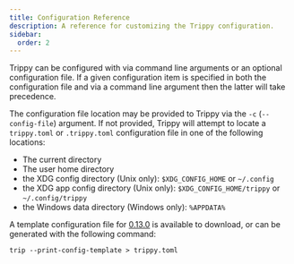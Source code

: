 ```yaml
---
title: Configuration Reference
description: A reference for customizing the Trippy configuration.
sidebar:
  order: 2
---
```


Trippy can be configured with via command line arguments or an optional configuration file. If a given configuration
item is specified in both the configuration file and via a command line argument then the latter will take precedence.

The configuration file location may be provided to Trippy via the `-c` (`--config-file`) argument. If not provided,
Trippy will attempt to locate a `trippy.toml` or `.trippy.toml` configuration file in one of the following locations:

- The current directory
- The user home directory
- the XDG config directory (Unix only): `$XDG_CONFIG_HOME` or `~/.config`
- the XDG app config directory (Unix only): `$XDG_CONFIG_HOME/trippy` or `~/.config/trippy`
- the Windows data directory (Windows only): `%APPDATA%`

A template configuration file
for [0.13.0](https://github.com/fujiapple852/trippy/blob/0.13.0/trippy-config-sample.toml) is available to
download, or can be generated with the following command:

```shell
trip --print-config-template > trippy.toml
```
